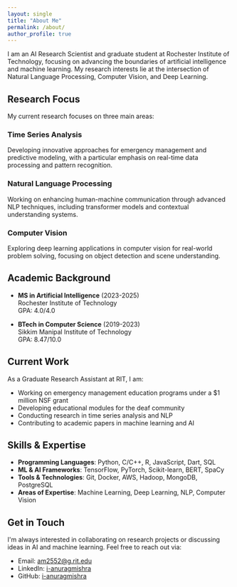 ```yaml
---
layout: single
title: "About Me"
permalink: /about/
author_profile: true
---
```


I am an AI Research Scientist and graduate student at Rochester Institute of Technology, focusing on advancing the boundaries of artificial intelligence and machine learning. My research interests lie at the intersection of Natural Language Processing, Computer Vision, and Deep Learning.

## Research Focus

My current research focuses on three main areas:

### Time Series Analysis
Developing innovative approaches for emergency management and predictive modeling, with a particular emphasis on real-time data processing and pattern recognition.

### Natural Language Processing
Working on enhancing human-machine communication through advanced NLP techniques, including transformer models and contextual understanding systems.

### Computer Vision
Exploring deep learning applications in computer vision for real-world problem solving, focusing on object detection and scene understanding.

## Academic Background

- **MS in Artificial Intelligence** (2023-2025)  
  Rochester Institute of Technology  
  GPA: 4.0/4.0

- **BTech in Computer Science** (2019-2023)  
  Sikkim Manipal Institute of Technology  
  GPA: 8.47/10.0

## Current Work

As a Graduate Research Assistant at RIT, I am:
- Working on emergency management education programs under a $1 million NSF grant
- Developing educational modules for the deaf community
- Conducting research in time series analysis and NLP
- Contributing to academic papers in machine learning and AI

## Skills & Expertise

- **Programming Languages**: Python, C/C++, R, JavaScript, Dart, SQL
- **ML & AI Frameworks**: TensorFlow, PyTorch, Scikit-learn, BERT, SpaCy
- **Tools & Technologies**: Git, Docker, AWS, Hadoop, MongoDB, PostgreSQL
- **Areas of Expertise**: Machine Learning, Deep Learning, NLP, Computer Vision

## Get in Touch

I'm always interested in collaborating on research projects or discussing ideas in AI and machine learning. Feel free to reach out via:
- Email: [am2552@g.rit.edu](mailto:am2552@g.rit.edu)
- LinkedIn: [i-anuragmishra](https://linkedin.com/in/i-anuragmishra)
- GitHub: [i-anuragmishra](https://github.com/i-anuragmishra) 